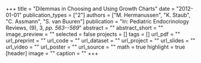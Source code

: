 +++
title = "Dilemmas in Choosing and Using Growth Charts"
date = "2012-01-01"
publication_types = ["2"]
authors = ["M. Hermanussen", "K. Staub", "C. Assmann", "S. van Buuren"]
publication = "In: Pediatric Endocrinology Reviews, (9), 3, _pp. 563--569_"
abstract = ""
abstract_short = ""
image_preview = ""
selected = false
projects = []
tags = []
url_pdf = ""
url_preprint = ""
url_code = ""
url_dataset = ""
url_project = ""
url_slides = ""
url_video = ""
url_poster = ""
url_source = ""
math = true
highlight = true
[header]
image = ""
caption = ""
+++
